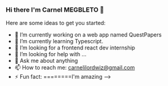 ### Hi there I'm Carnel MEGBLETO 👋

Here are some ideas to get you started:

- 🔭 I’m currently working on a web app named QuestPapers
- 🌱 I’m currently learning Typescript.
- 👯 I’m looking for a frontend react dev internship
- 🤔 I’m looking for help with ...
- 💬 Ask me about anything
- 📫 How to reach me: carnelilordwiz@gmail.com
- ⚡ Fun fact: ========I'm amazing
-->
